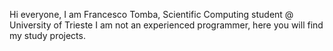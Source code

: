 Hi everyone,
I am Francesco Tomba, Scientific Computing student @ University of Trieste
I am not an experienced programmer, here you will find my study projects.
